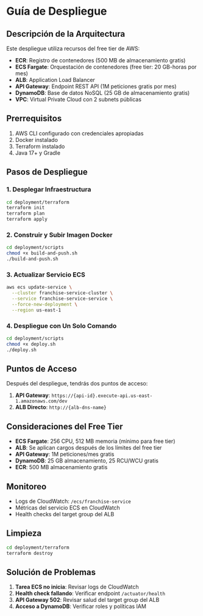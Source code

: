 # Guía de Despliegue

## Descripción de la Arquitectura

Este despliegue utiliza recursos del free tier de AWS:

- **ECR**: Registro de contenedores (500 MB de almacenamiento gratis)
- **ECS Fargate**: Orquestación de contenedores (free tier: 20 GB-horas por mes)
- **ALB**: Application Load Balancer
- **API Gateway**: Endpoint REST API (1M peticiones gratis por mes)
- **DynamoDB**: Base de datos NoSQL (25 GB de almacenamiento gratis)
- **VPC**: Virtual Private Cloud con 2 subnets públicas

## Prerrequisitos

1. AWS CLI configurado con credenciales apropiadas
2. Docker instalado
3. Terraform instalado
4. Java 17+ y Gradle

## Pasos de Despliegue

### 1. Desplegar Infraestructura

```bash
cd deployment/terraform
terraform init
terraform plan
terraform apply
```

### 2. Construir y Subir Imagen Docker

```bash
cd deployment/scripts
chmod +x build-and-push.sh
./build-and-push.sh
```

### 3. Actualizar Servicio ECS

```bash
aws ecs update-service \
  --cluster franchise-service-cluster \
  --service franchise-service-service \
  --force-new-deployment \
  --region us-east-1
```

### 4. Despliegue con Un Solo Comando

```bash
cd deployment/scripts
chmod +x deploy.sh
./deploy.sh
```

## Puntos de Acceso

Después del despliegue, tendrás dos puntos de acceso:

1. **API Gateway**: `https://{api-id}.execute-api.us-east-1.amazonaws.com/dev`
2. **ALB Directo**: `http://{alb-dns-name}`

## Consideraciones del Free Tier

- **ECS Fargate**: 256 CPU, 512 MB memoria (mínimo para free tier)
- **ALB**: Se aplican cargos después de los límites del free tier
- **API Gateway**: 1M peticiones/mes gratis
- **DynamoDB**: 25 GB almacenamiento, 25 RCU/WCU gratis
- **ECR**: 500 MB almacenamiento gratis

## Monitoreo

- Logs de CloudWatch: `/ecs/franchise-service`
- Métricas del servicio ECS en CloudWatch
- Health checks del target group del ALB

## Limpieza

```bash
cd deployment/terraform
terraform destroy
```

## Solución de Problemas

1. **Tarea ECS no inicia**: Revisar logs de CloudWatch
2. **Health check fallando**: Verificar endpoint `/actuator/health`
3. **API Gateway 502**: Revisar salud del target group del ALB
4. **Acceso a DynamoDB**: Verificar roles y políticas IAM